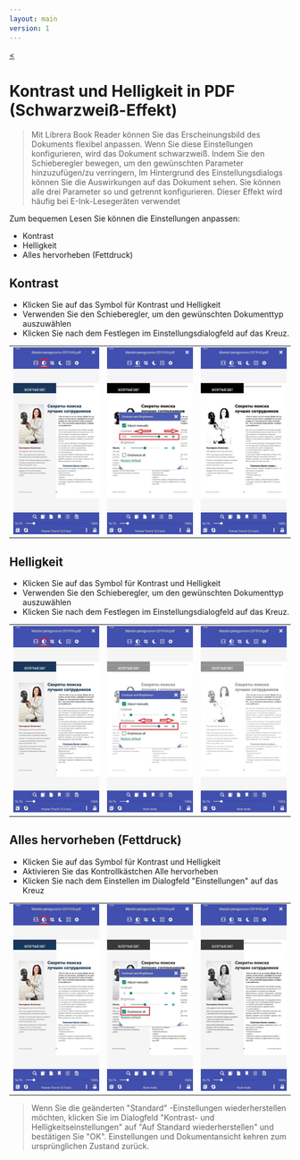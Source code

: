 ```yaml
---
layout: main
version: 1
---
```

[<](/wiki/faq/de)

# Kontrast und Helligkeit in PDF (Schwarzweiß-Effekt)

> Mit Librera Book Reader können Sie das Erscheinungsbild des Dokuments flexibel anpassen.
Wenn Sie diese Einstellungen konfigurieren, wird das Dokument schwarzweiß.
Indem Sie den Schieberegler bewegen, um den gewünschten Parameter hinzuzufügen/zu verringern,
Im Hintergrund des Einstellungsdialogs können Sie die Auswirkungen auf das Dokument sehen.
Sie können alle drei Parameter so und getrennt konfigurieren. Dieser Effekt wird häufig bei E-Ink-Lesegeräten verwendet


Zum bequemen Lesen Sie können die Einstellungen anpassen:
* Kontrast
* Helligkeit
* Alles hervorheben (Fettdruck)

## Kontrast
* Klicken Sie auf das Symbol für Kontrast und Helligkeit
* Verwenden Sie den Schieberegler, um den gewünschten Dokumenttyp auszuwählen
* Klicken Sie nach dem Festlegen im Einstellungsdialogfeld auf das Kreuz.

||||
|-|-|-|
|![](10.jpg)|![](11.jpg)|![](12.jpg)|

## Helligkeit
* Klicken Sie auf das Symbol für Kontrast und Helligkeit
* Verwenden Sie den Schieberegler, um den gewünschten Dokumenttyp auszuwählen
* Klicken Sie nach dem Festlegen im Einstellungsdialogfeld auf das Kreuz.

||||
|-|-|-|
|![](20.jpg)|![](21.jpg)|![](222.jpg)|


## Alles hervorheben (Fettdruck)
* Klicken Sie auf das Symbol für Kontrast und Helligkeit
* Aktivieren Sie das Kontrollkästchen Alle hervorheben
* Klicken Sie nach dem Einstellen im Dialogfeld &quot;Einstellungen&quot; auf das Kreuz

||||
|-|-|-|
|![](30.jpg)|![](31.jpg)|![](32.jpg)|

> Wenn Sie die geänderten &quot;Standard&quot; -Einstellungen wiederherstellen möchten, klicken Sie im Dialogfeld &quot;Kontrast- und Helligkeitseinstellungen&quot; auf &quot;Auf Standard wiederherstellen&quot; und bestätigen Sie &quot;OK&quot;. Einstellungen und Dokumentansicht kehren zum ursprünglichen Zustand zurück.
